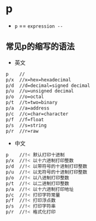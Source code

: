 # p

* `p` == `expression --`

## 常见p的缩写的语法

* 英文

```bash
p    //
p/x  //x=hex=hexadecimal
p/d  //d=decimal=signed decimal
p/u  //u=unsigned decimal
p/o  //o=octal
p/t  //t=two=binary
p/a  //a=address
p/c  //c=char=character
p/f  //f=float
p/s  //s=string
p/r  //r=raw
```

* 中文

```bash
p    //!< 默认打印十进制
p/x  //!< 以十六进制打印整数 
p/d  //!< 以带符号的十进制打印整数 
p/u  //!< 以无符号的十进制打印整数 
p/o  //!< 以八进制打印整数 
p/t  //!< 以二进制打印整数 
p/a  //!< 以十六进制打印地址 
p/c  //!< 打印字符常量 
p/f  //!< 打印浮点数 
p/s  //!< 打印字符串 
p/r  //!< 格式化打印
```

